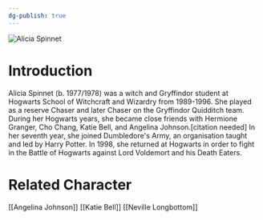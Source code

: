 ```yaml
---
dg-publish: true
---
```

![Alicia Spinnet](http://rxbg5ysja.bkt.gdipper.com/Alicia_Spinnet.png)
# Introduction
Alicia Spinnet (b. 1977/1978) was a witch and Gryffindor student at Hogwarts School of Witchcraft and Wizardry from 1989-1996. She played as a reserve Chaser and later Chaser on the Gryffindor Quidditch team. During her Hogwarts years, she became close friends with Hermione Granger, Cho Chang, Katie Bell, and Angelina Johnson.[citation needed] In her seventh year, she joined Dumbledore's Army, an organisation taught and led by Harry Potter. In 1998, she returned at Hogwarts in order to fight in the Battle of Hogwarts against Lord Voldemort and his Death Eaters.

# Related Character
[[Angelina Johnson]]
[[Katie Bell]]
[[Neville Longbottom]]
